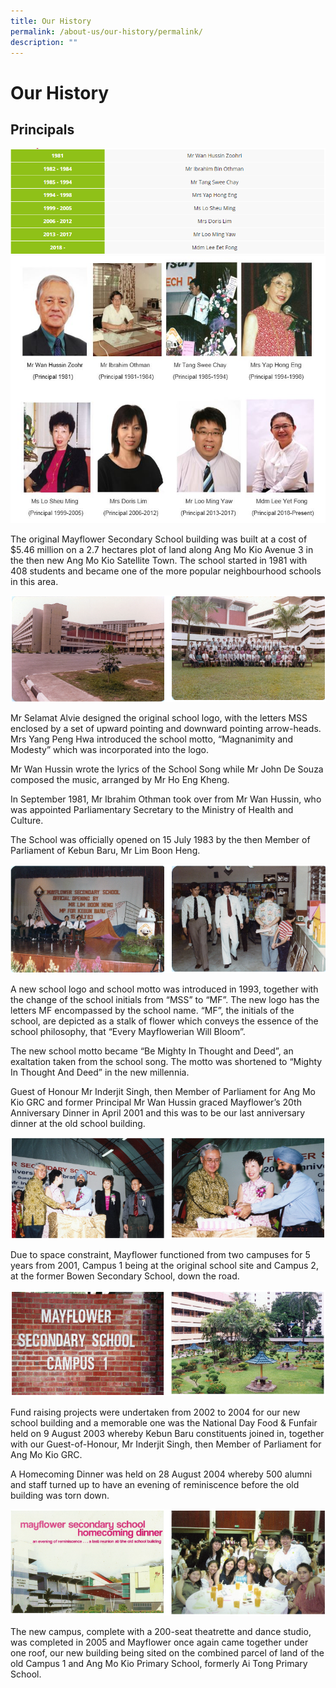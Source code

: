 ```yaml
---
title: Our History
permalink: /about-us/our-history/permalink/
description: ""
---
```

Our History
===========

Principals
----------
![](/images/principals.png)
![](/images/history.jpg)

The original Mayflower Secondary School building was built at a cost of $5.46 million on a 2.7 hectares plot of land along Ang Mo Kio Avenue 3 in the then new Ang Mo Kio Satellite Town. The school started in 1981 with 408 students and became one of the more popular neighbourhood schools in this area.

![](/images/school.png)

Mr Selamat Alvie designed the original school logo, with the letters MSS enclosed by a set of upward pointing and downward pointing arrow-heads. Mrs Yang Peng Hwa introduced the school motto, “Magnanimity and Modesty” which was incorporated into the logo.

Mr Wan Hussin wrote the lyrics of the School Song while Mr John De Souza composed the music, arranged by Mr Ho Eng Kheng.

In September 1981, Mr Ibrahim Othman took over from Mr Wan Hussin, who was appointed Parliamentary Secretary to the Ministry of Health and Culture.

The School was officially opened on 15 July 1983 by the then Member of Parliament of Kebun Baru, Mr Lim Boon Heng.

![](/images/school1.png)

A new school logo and school motto was introduced in 1993, together with the change of the school initials from “MSS” to “MF”. The new logo has the letters MF encompassed by the school name. “MF”, the initials of the school, are depicted as a stalk of flower which conveys the essence of the school philosophy, that “Every Mayflowerian Will Bloom”.

The new school motto became “Be Mighty In Thought and Deed”, an exaltation taken from the school song. The motto was shortened to “Mighty In Thought And Deed” in the new millennia.

Guest of Honour Mr Inderjit Singh, then Member of Parliament for Ang Mo Kio GRC and former Principal Mr Wan Hussin graced Mayflower’s 20th Anniversary Dinner in April 2001 and this was to be our last anniversary dinner at the old school building.

![](/images/school2.png)

Due to space constraint, Mayflower functioned from two campuses for 5 years from 2001, Campus 1 being at the original school site and Campus 2, at the former Bowen Secondary School, down the road.

![](/images/school3.png)

Fund raising projects were undertaken from 2002 to 2004 for our new school building and a memorable one was the National Day Food & Funfair held on 9 August 2003 whereby Kebun Baru constituents joined in, together with our Guest-of-Honour, Mr Inderjit Singh, then Member of Parliament for Ang Mo Kio GRC.

A Homecoming Dinner was held on 28 August 2004 whereby 500 alumni and staff turned up to have an evening of reminiscence before the old building was torn down.

![](/images/school4.png)

The new campus, complete with a 200-seat theatrette and dance studio, was completed in 2005 and Mayflower once again came together under one roof, our new building being sited on the combined parcel of land of the old Campus 1 and Ang Mo Kio Primary School, formerly Ai Tong Primary School.

